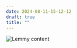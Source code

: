 ```yaml
---
date: 2024-08-11-15-12-12
draft: true
title: ""
---
```

![Lemmy content](/img/photos/2024-08-11-15-12-12.jpeg)